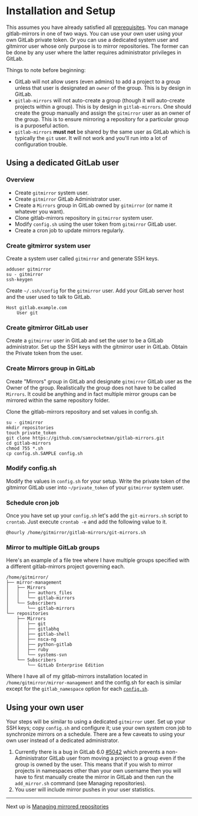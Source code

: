 # Installation and Setup

This assumes you have already satisfied all [prerequisites](prerequisites.md).
You can manage gitlab-mirrors in one of two ways.  You can use your own user
using your own GitLab private token.  Or you can use a dedicated system user and
gitmirror user whose only purpose is to mirror repositories.  The former can be
done by any user where the latter requires administrator privileges in GitLab.

Things to note before beginning:

* GitLab will not allow users (even admins) to add a project to a group unless
  that user is designated an `owner` of the group.  This is by design in GitLab.
* `gitlab-mirrors` will not auto-create a group (though it will auto-create
  projects within a group).  This is by design in `gitlab-mirrors`.  One should
  create the group manually and assign the `gitmirror` user as an owner of the
  group.  This is to ensure mirroring a repository for a particular group is a
  purposeful action.
* `gitlab-mirrors` **must not** be shared by the same user as GitLab which is
  typically the `git` user.  It will not work and you'll run into a lot of
  configuration trouble.

## Using a dedicated GitLab user

### Overview

* Create `gitmirror` system user.
* Create `gitmirror` GitLab Administrator user.
* Create a `Mirrors` group in GitLab owned by `gitmirror` (or name it whatever
  you want).
* Clone gitlab-mirrors repository in `gitmirror` system user.
* Modify `config.sh` using the user token from `gitmirror` GitLab user.
* Create a cron job to update mirrors regularly.

### Create gitmirror system user

Create a system user called `gitmirror` and generate SSH keys.

    adduser gitmirror
    su - gitmirror
    ssh-keygen

Create `~/.ssh/config` for the `gitmirror` user.  Add your GitLab server host
and the user used to talk to GitLab.

    Host gitlab.example.com
        User git

### Create gitmirror GitLab user

Create a `gitmirror` user in GitLab and set the user to be a GitLab
administrator.  Set up the SSH keys with the gitmirror user in GitLab.  Obtain
the Private token from the user.

### Create Mirrors group in GitLab

Create "Mirrors" group in GitLab and designate `gitmirror` GitLab user as the
Owner of the group.  Realistically the group does not have to be called
`Mirrors`.  It could be anything and in fact multiple mirror groups can be
mirrored within the same repository folder.

Clone the gitlab-mirrors repository and set values in config.sh.

    su - gitmirror
    mkdir repositories
    touch private_token
    git clone https://github.com/samrocketman/gitlab-mirrors.git
    cd gitlab-mirrors
    chmod 755 *.sh
    cp config.sh.SAMPLE config.sh

### Modify config.sh

Modify the values in `config.sh` for your setup.
Write the private token of the gitmirror GitLab user into `~/private_token` of
your `gitmirror` system user.

### Schedule cron job

Once you have set up your `config.sh` let's add the `git-mirrors.sh` script to
`crontab`.  Just execute `crontab -e` and add the following value to it.

    @hourly /home/gitmirror/gitlab-mirrors/git-mirrors.sh

### Mirror to multiple GitLab groups

Here's an example of a file tree where I have multiple groups specified with a
different gitlab-mirrors project governing each.

```
/home/gitmirror/
├── mirror-management
│   ├── Mirrors
│   │   ├── authors_files
│   │   └── gitlab-mirrors
│   └── Subscribers
│       └── gitlab-mirrors
└── repositories
    ├── Mirrors
    │   ├── git
    │   ├── gitlabhq
    │   ├── gitlab-shell
    │   ├── nsca-ng
    │   ├── python-gitlab
    │   ├── ruby
    │   └── systems-svn
    └── Subscribers
        └── GitLab Enterprise Edition
```

Where I have all of my gitlab-mirrors installation located in
`/home/gitmirror/mirror-management` and the config.sh for each is similar except
for the `gitlab_namespace` option for each [`config.sh`](../config.sh.SAMPLE).

## Using your own user

Your steps will be similar to using a dedicated `gitmirror` user.  Set up your
SSH keys; copy `config.sh` and configure it; use your own system cron job to
synchronize mirrors on a schedule.  There are a few caveats to using your own
user instead of a dedicated administrator.

1. Currently there is a bug in GitLab 6.0 [#5042][1] which prevents a
   non-Administrator GitLab user from moving a project to a group even if the
   group is owned by the user.  This means that if you wish to mirror projects
   in namespaces other than your own username then you will have to first
   manually create the mirror in GitLab and then run the `add_mirror.sh` command
   (see Managing repositories).
2. You user will include mirror pushes in your user statistics.

---
Next up is [Managing mirrored repositories](management.md)

[1]: https://github.com/gitlabhq/gitlabhq/issues/5042
